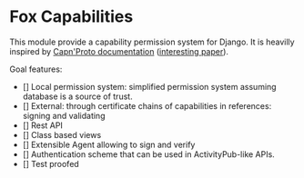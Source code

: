 # Fox Capabilities
This module provide a capability permission system for Django. It is heavilly inspired
by [Capn'Proto documentation](https://capnproto.org) ([interesting paper](http://www.erights.org/elib/capability/ode/ode.pdf)).

Goal features:
- [] Local permission system: simplified permission system assuming database is a source of trust.
- [] External: through certificate chains of capabilities in references: signing and validating
- [] Rest API
- [] Class based views
- [] Extensible Agent allowing to sign and verify
- [] Authentication scheme that can be used in ActivityPub-like APIs.
- [] Test proofed
